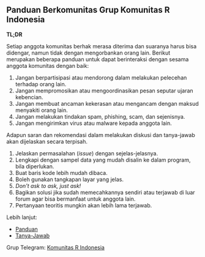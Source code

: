 ## Panduan Berkomunitas Grup Komunitas R Indonesia

**TL;DR**

Setiap anggota komunitas berhak merasa diterima dan suaranya harus bisa didengar, namun tidak dengan mengorbankan orang lain. Berikut merupakan beberapa panduan untuk dapat berinteraksi dengan sesama anggota komunitas dengan baik:

1. Jangan berpartisipasi atau mendorong dalam melakukan pelecehan terhadap orang lain.
2. Jangan mempromosikan atau mengoordinasikan pesan seputar ujaran kebencian.
3. Jangan membuat ancaman kekerasan atau mengancam dengan maksud menyakiti orang lain.
4. Jangan melakukan tindakan spam, phishing, scam, dan sejenisnya.
5. Jangan mengirimkan virus atau malware kepada anggota lain.

Adapun saran dan rekomendasi dalam melakukan diskusi dan tanya-jawab akan dijelaskan secara terpisah.

1. Jelaskan permasalahan (*issue*) dengan sejelas-jelasnya.
2. Lengkapi dengan sampel data yang mudah disalin ke dalam program, bila diperlukan.
3. Buat baris kode lebih mudah dibaca.
4. Boleh gunakan tangkapan layar yang jelas.
5. *Don't ask to ask, just ask!*
6. Bagikan solusi jika sudah memecahkannya sendiri atau terjawab di luar forum agar bisa bermanfaat untuk anggota lain.
7. Pertanyaan teoritis mungkin akan lebih lama terjawab.

Lebih lanjut:
- [Panduan](https://github.com/indo-r/communityguidelines/wiki/Panduan-Berkomunitas-Grup-Komunitas-R-Indonesia)
- [Tanya-Jawab](https://github.com/indo-r/communityguidelines/wiki/Tanya-Jawab-Teknis-Pemrograman)</br>

Grup Telegram: [Komunitas R Indonesia](https://t.me/gnurindonesia)

